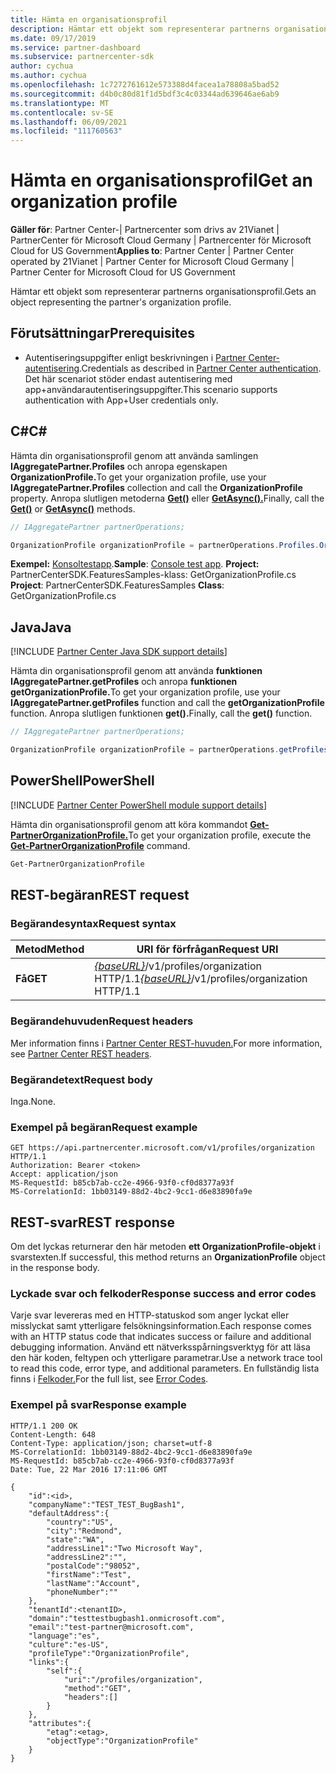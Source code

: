 ```yaml
---
title: Hämta en organisationsprofil
description: Hämtar ett objekt som representerar partnerns organisationsprofil.
ms.date: 09/17/2019
ms.service: partner-dashboard
ms.subservice: partnercenter-sdk
author: cychua
ms.author: cychua
ms.openlocfilehash: 1c7272761612e573388d4facea1a78808a5bad52
ms.sourcegitcommit: d4b0c80d81f1d5bdf3c4c03344ad639646ae6ab9
ms.translationtype: MT
ms.contentlocale: sv-SE
ms.lasthandoff: 06/09/2021
ms.locfileid: "111760563"
---
```

# <a name="get-an-organization-profile"></a><span data-ttu-id="702e5-103">Hämta en organisationsprofil</span><span class="sxs-lookup"><span data-stu-id="702e5-103">Get an organization profile</span></span>

<span data-ttu-id="702e5-104">**Gäller för**: Partner Center-| Partnercenter som drivs av 21Vianet | PartnerCenter för Microsoft Cloud Germany | Partnercenter för Microsoft Cloud for US Government</span><span class="sxs-lookup"><span data-stu-id="702e5-104">**Applies to**: Partner Center | Partner Center operated by 21Vianet | Partner Center for Microsoft Cloud Germany | Partner Center for Microsoft Cloud for US Government</span></span>

<span data-ttu-id="702e5-105">Hämtar ett objekt som representerar partnerns organisationsprofil.</span><span class="sxs-lookup"><span data-stu-id="702e5-105">Gets an object representing the partner's organization profile.</span></span>

## <a name="prerequisites"></a><span data-ttu-id="702e5-106">Förutsättningar</span><span class="sxs-lookup"><span data-stu-id="702e5-106">Prerequisites</span></span>

- <span data-ttu-id="702e5-107">Autentiseringsuppgifter enligt beskrivningen i [Partner Center-autentisering](partner-center-authentication.md).</span><span class="sxs-lookup"><span data-stu-id="702e5-107">Credentials as described in [Partner Center authentication](partner-center-authentication.md).</span></span> <span data-ttu-id="702e5-108">Det här scenariot stöder endast autentisering med app+användarautentiseringsuppgifter.</span><span class="sxs-lookup"><span data-stu-id="702e5-108">This scenario supports authentication with App+User credentials only.</span></span>

## <a name="c"></a><span data-ttu-id="702e5-109">C\#</span><span class="sxs-lookup"><span data-stu-id="702e5-109">C\#</span></span>

<span data-ttu-id="702e5-110">Hämta din organisationsprofil genom att använda samlingen **IAggregatePartner.Profiles** och anropa egenskapen **OrganizationProfile.**</span><span class="sxs-lookup"><span data-stu-id="702e5-110">To get your organization profile, use your **IAggregatePartner.Profiles** collection and call the **OrganizationProfile** property.</span></span> <span data-ttu-id="702e5-111">Anropa slutligen metoderna [**Get()**](/dotnet/api/microsoft.store.partnercenter.profiles.iorganizationprofile.get) eller [**GetAsync().**](/dotnet/api/microsoft.store.partnercenter.profiles.iorganizationprofile.getasync)</span><span class="sxs-lookup"><span data-stu-id="702e5-111">Finally, call the [**Get()**](/dotnet/api/microsoft.store.partnercenter.profiles.iorganizationprofile.get) or [**GetAsync()**](/dotnet/api/microsoft.store.partnercenter.profiles.iorganizationprofile.getasync) methods.</span></span>

```csharp
// IAggregatePartner partnerOperations;

OrganizationProfile organizationProfile = partnerOperations.Profiles.OrganizationProfile.Get();
```

<span data-ttu-id="702e5-112">**Exempel:** [Konsoltestapp](console-test-app.md).</span><span class="sxs-lookup"><span data-stu-id="702e5-112">**Sample**: [Console test app](console-test-app.md).</span></span> <span data-ttu-id="702e5-113">**Project:** PartnerCenterSDK.FeaturesSamples-klass: GetOrganizationProfile.cs </span><span class="sxs-lookup"><span data-stu-id="702e5-113">**Project**: PartnerCenterSDK.FeaturesSamples **Class**: GetOrganizationProfile.cs</span></span>

## <a name="java"></a><span data-ttu-id="702e5-114">Java</span><span class="sxs-lookup"><span data-stu-id="702e5-114">Java</span></span>

[!INCLUDE [Partner Center Java SDK support details](../includes/java-sdk-support.md)]

<span data-ttu-id="702e5-115">Hämta din organisationsprofil genom att använda **funktionen IAggregatePartner.getProfiles** och anropa **funktionen getOrganizationProfile.**</span><span class="sxs-lookup"><span data-stu-id="702e5-115">To get your organization profile, use your **IAggregatePartner.getProfiles** function and call the **getOrganizationProfile** function.</span></span> <span data-ttu-id="702e5-116">Anropa slutligen funktionen **get().**</span><span class="sxs-lookup"><span data-stu-id="702e5-116">Finally, call the **get()** function.</span></span>

```java
// IAggregatePartner partnerOperations;

OrganizationProfile organizationProfile = partnerOperations.getProfiles().getOrganizationProfile().get();
```

## <a name="powershell"></a><span data-ttu-id="702e5-117">PowerShell</span><span class="sxs-lookup"><span data-stu-id="702e5-117">PowerShell</span></span>

[!INCLUDE [Partner Center PowerShell module support details](../includes/powershell-module-support.md)]

<span data-ttu-id="702e5-118">Hämta din organisationsprofil genom att köra kommandot [**Get-PartnerOrganizationProfile.**](https://github.com/Microsoft/Partner-Center-PowerShell/blob/master/docs/help/Get-PartnerOrganizationProfile.md)</span><span class="sxs-lookup"><span data-stu-id="702e5-118">To get your organization profile, execute the [**Get-PartnerOrganizationProfile**](https://github.com/Microsoft/Partner-Center-PowerShell/blob/master/docs/help/Get-PartnerOrganizationProfile.md) command.</span></span>

```powershell
Get-PartnerOrganizationProfile
```

## <a name="rest-request"></a><span data-ttu-id="702e5-119">REST-begäran</span><span class="sxs-lookup"><span data-stu-id="702e5-119">REST request</span></span>

### <a name="request-syntax"></a><span data-ttu-id="702e5-120">Begärandesyntax</span><span class="sxs-lookup"><span data-stu-id="702e5-120">Request syntax</span></span>

| <span data-ttu-id="702e5-121">Metod</span><span class="sxs-lookup"><span data-stu-id="702e5-121">Method</span></span>  | <span data-ttu-id="702e5-122">URI för förfrågan</span><span class="sxs-lookup"><span data-stu-id="702e5-122">Request URI</span></span>                                                                   |
|---------|-------------------------------------------------------------------------------|
| <span data-ttu-id="702e5-123">**Få**</span><span class="sxs-lookup"><span data-stu-id="702e5-123">**GET**</span></span> | <span data-ttu-id="702e5-124">[*{baseURL}*](partner-center-rest-urls.md)/v1/profiles/organization HTTP/1.1</span><span class="sxs-lookup"><span data-stu-id="702e5-124">[*{baseURL}*](partner-center-rest-urls.md)/v1/profiles/organization HTTP/1.1</span></span> |

### <a name="request-headers"></a><span data-ttu-id="702e5-125">Begärandehuvuden</span><span class="sxs-lookup"><span data-stu-id="702e5-125">Request headers</span></span>

<span data-ttu-id="702e5-126">Mer information finns i [Partner Center REST-huvuden.](headers.md)</span><span class="sxs-lookup"><span data-stu-id="702e5-126">For more information, see [Partner Center REST headers](headers.md).</span></span>

### <a name="request-body"></a><span data-ttu-id="702e5-127">Begärandetext</span><span class="sxs-lookup"><span data-stu-id="702e5-127">Request body</span></span>

<span data-ttu-id="702e5-128">Inga.</span><span class="sxs-lookup"><span data-stu-id="702e5-128">None.</span></span>

### <a name="request-example"></a><span data-ttu-id="702e5-129">Exempel på begäran</span><span class="sxs-lookup"><span data-stu-id="702e5-129">Request example</span></span>

```http
GET https://api.partnercenter.microsoft.com/v1/profiles/organization HTTP/1.1
Authorization: Bearer <token>
Accept: application/json
MS-RequestId: b85cb7ab-cc2e-4966-93f0-cf0d8377a93f
MS-CorrelationId: 1bb03149-88d2-4bc2-9cc1-d6e83890fa9e
```

## <a name="rest-response"></a><span data-ttu-id="702e5-130">REST-svar</span><span class="sxs-lookup"><span data-stu-id="702e5-130">REST response</span></span>

<span data-ttu-id="702e5-131">Om det lyckas returnerar den här metoden **ett OrganizationProfile-objekt** i svarstexten.</span><span class="sxs-lookup"><span data-stu-id="702e5-131">If successful, this method returns an **OrganizationProfile** object in the response body.</span></span>

### <a name="response-success-and-error-codes"></a><span data-ttu-id="702e5-132">Lyckade svar och felkoder</span><span class="sxs-lookup"><span data-stu-id="702e5-132">Response success and error codes</span></span>

<span data-ttu-id="702e5-133">Varje svar levereras med en HTTP-statuskod som anger lyckat eller misslyckat samt ytterligare felsökningsinformation.</span><span class="sxs-lookup"><span data-stu-id="702e5-133">Each response comes with an HTTP status code that indicates success or failure and additional debugging information.</span></span> <span data-ttu-id="702e5-134">Använd ett nätverksspårningsverktyg för att läsa den här koden, feltypen och ytterligare parametrar.</span><span class="sxs-lookup"><span data-stu-id="702e5-134">Use a network trace tool to read this code, error type, and additional parameters.</span></span> <span data-ttu-id="702e5-135">En fullständig lista finns i [Felkoder.](error-codes.md)</span><span class="sxs-lookup"><span data-stu-id="702e5-135">For the full list, see [Error Codes](error-codes.md).</span></span>

### <a name="response-example"></a><span data-ttu-id="702e5-136">Exempel på svar</span><span class="sxs-lookup"><span data-stu-id="702e5-136">Response example</span></span>

```http
HTTP/1.1 200 OK
Content-Length: 648
Content-Type: application/json; charset=utf-8
MS-CorrelationId: 1bb03149-88d2-4bc2-9cc1-d6e83890fa9e
MS-RequestId: b85cb7ab-cc2e-4966-93f0-cf0d8377a93f
Date: Tue, 22 Mar 2016 17:11:06 GMT

{
    "id":<id>,
    "companyName":"TEST_TEST_BugBash1",
    "defaultAddress":{
        "country":"US",
        "city":"Redmond",
        "state":"WA",
        "addressLine1":"Two Microsoft Way",
        "addressLine2":"",
        "postalCode":"98052",
        "firstName":"Test",
        "lastName":"Account",
        "phoneNumber":""
    },
    "tenantId":<tenantID>,
    "domain":"testtestbugbash1.onmicrosoft.com",
    "email":"test-partner@microsoft.com",
    "language":"es",
    "culture":"es-US",
    "profileType":"OrganizationProfile",
    "links":{
        "self":{
            "uri":"/profiles/organization",
            "method":"GET",
            "headers":[]
        }
    },
    "attributes":{
        "etag":<etag>,
        "objectType":"OrganizationProfile"
    }
}
```
